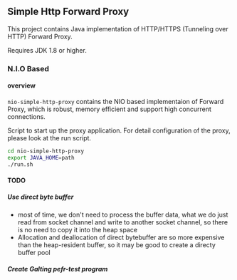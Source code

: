 Simple Http Forward Proxy
--
This project contains Java implementation of HTTP/HTTPS (Tunneling over HTTP) Forward Proxy.

Requires JDK 1.8 or higher.

### N.I.O Based

#### overview
`nio-simple-http-proxy` contains the NIO based implementaion of Forward Proxy, which is robust, memory efficient and support high concurrent connections.

Script to start up the proxy application. For detail configuration of the proxy, please look at the run script.

```bash
cd nio-simple-http-proxy
export JAVA_HOME=path
./run.sh
```
#### TODO

##### Use direct byte buffer

* most of time, we don't need to process the buffer data, what we do just read from socket channel and write to another socket channel, so there is no need to copy it into the heap space
* Allocation and deallocation of direct bytebuffer are so more expensive than the heap-resident buffer, so it may be good to create a directy buffer pool

##### Create Galting pefr-test program
